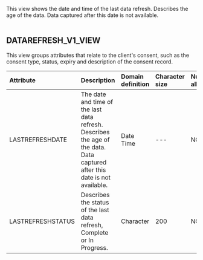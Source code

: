 

This view shows the date and time of the last data refresh. Describes the age of the data. Data captured after this date is not available. <br/> <br/>



## DATAREFRESH_V1_VIEW
This view groups attributes that relate to the client's consent, such as the consent type, status, expiry and description of the consent record.

| Attribute | Description | Domain definition |Character size | Nulls allowed |
| :-------------- | :------ |:------ |:------ |:------ |
| LASTREFRESHDATE| The date and time of the last data refresh. Describes the age of the data. Data captured after this date is not available. |  Date Time|--- |NO|
| LASTREFRESHSTATUS| Describes the status of the last data refresh, Complete or In Progress. | Character| 200|NO|
